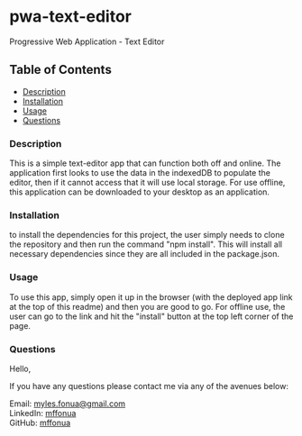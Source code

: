 # pwa-text-editor
Progressive Web Application - Text Editor

## Table of Contents
- [Description](#description)
- [Installation](#installation)
- [Usage](#usage)
- [Questions](#questions)

### Description
This is a simple text-editor app that can function both off and online. The application first looks to use the data in the indexedDB to populate the editor, then if it cannot access that it will use local storage. For use offline, this application can be downloaded to your desktop as an application. 
### Installation
to install the dependencies for this project, the user simply needs to clone the repository and then run the command "npm install". This will install all necessary dependencies since they are all included in the package.json.
### Usage 
To use this app, simply open it up in the browser (with the deployed app link at the top of this readme) and then you are good to go. For offline use, the user can go to the link and hit the "install" button at the top left corner of the page.
### Questions

Hello,

If you have any questions please contact me via any of the avenues below:

Email: <a href="mailto:myles.fonua@gmail.com">myles.fonua@gmail.com</a>
<br>
LinkedIn: [mffonua](https://www.linkedin.com/in/miles-fonua-24b791237/) <br>
GitHub: [mffonua](https://github.com/mffonua)